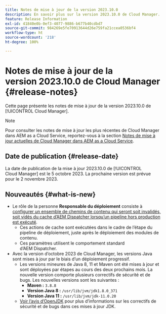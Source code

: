 ```yaml
---
title: Notes de mise à jour de la version 2023.10.0
description: En savoir plus sur la version 2023.10.0 de Cloud Manager.
feature: Release Information
exl-id: 41840e0b-0ef3-4077-9886-b677b40cdbd7
source-git-commit: 984269e5fe70913644d26e759fa21ccea0536bf4
workflow-type: ht
source-wordcount: '218'
ht-degree: 100%

---
```


# Notes de mise à jour de la version 2023.10.0 de Cloud Manager {#release-notes}

Cette page présente les notes de mise à jour de la version 2023.10.0 de [!UICONTROL Cloud Manager].

>[!NOTE]
>
>Pour consulter les notes de mise à jour les plus récentes de Cloud Manager dans AEM as a Cloud Service, reportez-vous à la section [Notes de mise à jour actuelles de Cloud Manager dans AEM as a Cloud Service](https://experienceleague.adobe.com/fr/docs/experience-manager-cloud-service/content/release-notes/cloud-manager/current).

## Date de publication {#release-date}

La date de publication de la mise à jour 2023.10.0 de [!UICONTROL Cloud Manager] est le 5 octobre 2023. La prochaine version est prévue pour le 2 novembre 2023.

## Nouveautés {#what-is-new}

* Le rôle de la personne **Responsable du déploiement** consiste à [configurer un ensemble de chemins de contenu qui seront soit invalidés, soit vidés du cache d’AEM Dispatcher lorsqu’un pipeline hors production est exécuté](/help/using/non-production-pipelines.md).
   * Ces actions de cache sont exécutées dans le cadre de l’étape du pipeline de déploiement, juste après le déploiement des modules de contenu.
   * Ces paramètres utilisent le comportement standard d’AEM Dispatcher.
* Avec la version d’octobre 2023 de Cloud Manager, les versions Java sont mises à jour par le biais d’un déploiement progressif.
   * Les versions mineures de Java 8, 11 et Maven ont été mises à jour et sont déployées par étapes au cours des deux prochains mois. La nouvelle version comporte plusieurs correctifs de sécurité et de bugs. Les nouvelles versions sont les suivantes :
      * **Maven :** `3.8.8`
      * **Version Java 8 :** `/usr/lib/jvm/jdk1.8.0_371`
      * **Version Java 11 :** `/usr/lib/jvm/jdk-11.0.20`
   * [Voir l’avis d’OpenJDK](https://openjdk.org/groups/vulnerability/advisories/) pour plus d’informations sur les correctifs de sécurité et de bugs dans ces mises à jour JDK.
